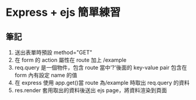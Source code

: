 # Express + ejs 簡單練習

## 筆記

1. 送出表單時預設 method="GET"
2. 在 form 的 action 屬性在 route 加上 /example
3. req.query 是一個物件，包含 route 當中’?'後面的 key-value pair 包含在 form 內有設定 name 的值
4. 在 express 使用 app.get()當 route 為/example 時取出 req.query 的資料
5. res.render 套用取出的資料後送出 ejs page，將資料渲染到頁面
